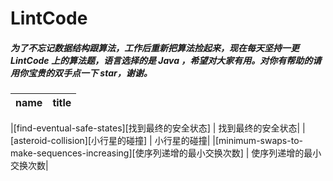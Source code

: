 # LintCode

##### 为了不忘记数据结构跟算法，工作后重新把算法捡起来，现在每天坚持一更 LintCode 上的算法题，语言选择的是 Java ，希望对大家有用。对你有帮助的请用你宝贵的双手点一下 star，谢谢。







|name| title|
|:-----  |-----                           |

|[find-eventual-safe-states][找到最终的安全状态] | 找到最终的安全状态|
|[asteroid-collision][小行星的碰撞] | 小行星的碰撞|
|[minimum-swaps-to-make-sequences-increasing][使序列递增的最小交换次数] | 使序列递增的最小交换次数|

